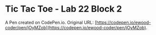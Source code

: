 # Tic Tac Toe - Lab 22 Block 2

A Pen created on CodePen.io. Original URL: [https://codepen.io/ewood-coder/pen/jOyMZob](https://codepen.io/ewood-coder/pen/jOyMZob).



